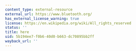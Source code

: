 ```yaml
---
content_type: external-resource
external_url: https://www.bluetooth.org/
has_external_license_warning: true
license: https://en.wikipedia.org/wiki/All_rights_reserved
status: ''
title: here
uid: 5b194ee7-f0b6-40d0-b663-dc70895bb2ff
wayback_url: ''
---
```

